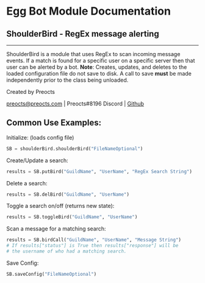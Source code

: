 # Egg Bot Module Documentation

## ShoulderBird - RegEx message alerting

---

ShoulderBird is a module that uses RegEx to scan incoming message events. If a match is found for a specific user on a specific server then that user can be alerted by a bot. **Note**: Creates, updates, and deletes to the loaded configuration file do not save to disk. A call to save **must** be made independently prior to the class being unloaded.

Created by Preocts

[preocts@preocts.com](mailto:preocts@preocts.com) | Preocts#8196 Discord | [Github](https://github.com/Preocts/Egg_Bot)

Common Use Examples:
---
Initialize: (loads config file)
```python
SB = shoulderBird.shoulderBird("FileNameOptional")
```

Create/Update a search:
```python
results = SB.putBird("GuildName", "UserName", "RegEx Search String")
```

Delete a search:
```python
results = SB.delBird("GuildName", "UserName")
```

Toggle a search on/off (returns new state):
```python
results = SB.toggleBird("GuildName", "UserName")
```

Scan a message for a matching search:
```python
results = SB.birdCall("GuildName", "UserName", "Message String")
# If results["status"] is True then results["response"] will be
# the username of who had a matching search.
```

Save Config:
```python
SB.saveConfig("FileNameOptional")
```
